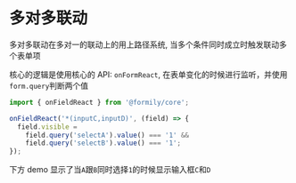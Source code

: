# 多对多联动

多对多联动在多对一的联动上的用上路径系统, 当多个条件同时成立时触发联动多个表单项

核心的逻辑是使用核心的 API: `onFormReact`, 在表单变化的时候进行监听，并使用`form.query`判断两个值

```ts
import { onFieldReact } from '@formily/core';

onFieldReact('*(inputC,inputD)', (field) => {
  field.visible =
    field.query('selectA').value() === '1' &&
    field.query('selectB').value() === '1';
});
```

下方 demo 显示了当`A`跟`B`同时选择`1`的时候显示输入框`C`和`D`
<code src="./source/multi-to-multi.tsx"></code>
